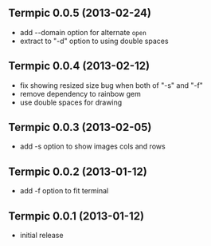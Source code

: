 ## Termpic 0.0.5 (2013-02-24)

*   add --domain option for alternate `open`
*   extract to "-d" option to using double spaces

## Termpic 0.0.4 (2013-02-12)

*   fix showing resized size bug when both of "-s" and "-f"
*   remove dependency to rainbow gem
*   use double spaces for drawing

## Termpic 0.0.3 (2013-02-05)

*   add -s option to show images cols and rows

## Termpic 0.0.2 (2013-01-12)

*   add -f option to fit terminal

## Termpic 0.0.1 (2013-01-12)

*   initial release

